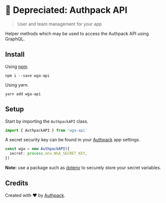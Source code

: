 # 🏇 Depreciated: Authpack API

> User and team management for your app

Helper methods which may be used to access the Authpack API using GraphQL.

## Install

Using [npm](https://www.npmjs.com/package/wga-api).

```shell
npm i --save wga-api
```

Using yarn.

```shell
yarn add wga-api
```

## Setup

Start by importing the `AuthpackAPI` class.

```ts
import { AuthpackAPI } from 'wga-api'
```

A secret security key can be found in your [Authpack](https://v1.authpack.io) app settings.

```ts
const wga = new AuthpackAPI({
  secret: process.env.WGA_SECRET_KEY,
})
```

**Note:** use a package such as [dotenv](https://www.npmjs.com/package/dotenv) to securely store your secret variables.

## Credits

Created with ❤️ by [Authpack](https://v1.authpack.io).
